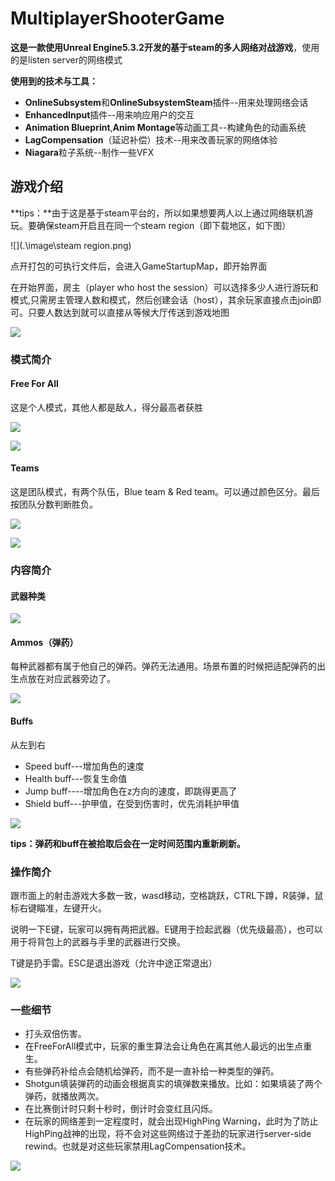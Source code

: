 

# MultiplayerShooterGame

**这是一款使用Unreal Engine5.3.2开发的基于steam的多人网络对战游戏**，使用的是listen server的网络模式

**使用到的技术与工具：**

- **OnlineSubsystem**和**OnlineSubsystemSteam**插件--用来处理网络会话
- **EnhancedInput**插件--用来响应用户的交互
- **Animation Blueprint**,**Anim Montage**等动画工具--构建角色的动画系统
- **LagCompensation**（延迟补偿）技术--用来改善玩家的网络体验
- **Niagara**粒子系统--制作一些VFX

## 游戏介绍

**tips：**由于这是基于steam平台的，所以如果想要两人以上通过网络联机游玩。要确保steam开启且在同一个steam region（即下载地区，如下图）

![](.\image\steam region.png)

点开打包的可执行文件后，会进入GameStartupMap，即开始界面

在开始界面，房主（player who host the session）可以选择多少人进行游玩和模式,只需房主管理人数和模式，然后创建会话（host），其余玩家直接点击join即可。只要人数达到就可以直接从等候大厅传送到游戏地图

![](.\image\GameStartupMap.png)

### 模式简介

#### Free For All

这是个人模式，其他人都是敌人，得分最高者获胜

![](.\image\FreeForAll.png)

![](.\image\WinInFFA.png)

#### Teams

这是团队模式，有两个队伍，Blue team & Red team。可以通过颜色区分。最后按团队分数判断胜负。

![](.\image\Teams.png)

![](.\image\WinInTeams.png)

### 内容简介

#### 武器种类

![](.\image\Weapon.png)

#### Ammos（弹药）

每种武器都有属于他自己的弹药。弹药无法通用。场景布置的时候把适配弹药的出生点放在对应武器旁边了。

![](.\image\Ammos.png)

#### Buffs

从左到右

- Speed buff---增加角色的速度
- Health buff---恢复生命值
- Jump buff----增加角色在z方向的速度，即跳得更高了
- Shield buff---护甲值，在受到伤害时，优先消耗护甲值

![](.\image\buff.png)

**tips：弹药和buff在被拾取后会在一定时间范围内重新刷新。**

### 操作简介

跟市面上的射击游戏大多数一致，wasd移动，空格跳跃，CTRL下蹲，R装弹，鼠标右键瞄准，左键开火。

说明一下E键，玩家可以拥有两把武器。E键用于捡起武器（优先级最高），也可以用于将背包上的武器与手里的武器进行交换。

T键是扔手雷。ESC是退出游戏（允许中途正常退出）

![](.\image\Controls.png)

### 一些细节

- 打头双倍伤害。
- 在FreeForAll模式中，玩家的重生算法会让角色在离其他人最远的出生点重生。
- 有些弹药补给点会随机给弹药，而不是一直补给一种类型的弹药。
- Shotgun填装弹药的动画会根据真实的填弹数来播放。比如：如果填装了两个弹药，就播放两次。
- 在比赛倒计时只剩十秒时，倒计时会变红且闪烁。
- 在玩家的网络差到一定程度时，就会出现HighPing Warning，此时为了防止HighPing战神的出现，将不会对这些网络过于差劲的玩家进行server-side rewind。也就是对这些玩家禁用LagCompensation技术。

![](.\image\HighPingWarning.png)